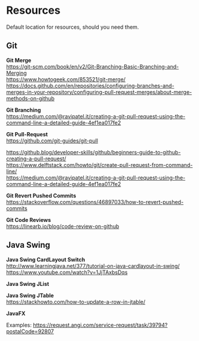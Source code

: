 # Resources

Default location for resources, should you need them. 

## Git
**Git Merge**  
https://git-scm.com/book/en/v2/Git-Branching-Basic-Branching-and-Merging  
https://www.howtogeek.com/853521/git-merge/ 
https://docs.github.com/en/repositories/configuring-branches-and-merges-in-your-repository/configuring-pull-request-merges/about-merge-methods-on-github   

**Git Branching**  
https://medium.com/@ravipatel.it/creating-a-git-pull-request-using-the-command-line-a-detailed-guide-4ef1ea017fe2  

**Git Pull-Request**  
https://github.com/git-guides/git-pull

https://github.blog/developer-skills/github/beginners-guide-to-github-creating-a-pull-request/  
https://www.delftstack.com/howto/git/create-pull-request-from-command-line/  
https://medium.com/@ravipatel.it/creating-a-git-pull-request-using-the-command-line-a-detailed-guide-4ef1ea017fe2  

**Git Revert Pushed Commits**  
https://stackoverflow.com/questions/46897033/how-to-revert-pushed-commits  

**Git Code Reviews**  
https://linearb.io/blog/code-review-on-github  

## Java Swing
**Java Swing CardLayout Switch**  
http://www.learningjava.net/377/tutorial-on-java-cardlayout-in-swing/  
https://www.youtube.com/watch?v=1JjTAxbsDqs

**Java Swing JList**  

**Java Swing JTable**  
https://stackhowto.com/how-to-update-a-row-in-jtable/

**JavaFX**  

Examples:
https://request.angi.com/service-request/task/39794?postalCode=92807
